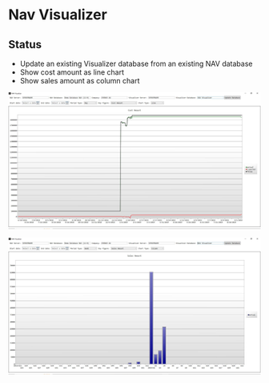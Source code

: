 # Nav Visualizer

## Status
- Update an existing Visualizer database from an existing NAV database
- Show cost amount as line chart
- Show sales amount as column chart

![NAV Visualizer Cost Amount](/README-Images/CostAmount.jpg?raw=true "NAV Visualizer")

![NAV Visualizer Sales Amount](/README-Images/SalesAmount.jpg?raw=true "NAV Visualizer")